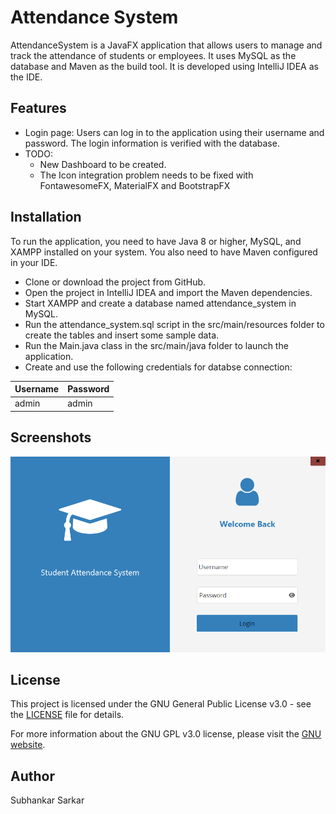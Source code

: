 # Attendance System
AttendanceSystem is a JavaFX application that allows users to manage and track the attendance of students or employees. It uses MySQL as the database and Maven as the build tool. It is developed using IntelliJ IDEA as the IDE.

## Features
- Login page: Users can log in to the application using their username and password. The login information is verified with the database.
- TODO: 
  - New Dashboard to be created.
  - The Icon integration problem needs to be fixed with FontawesomeFX, MaterialFX and BootstrapFX
## Installation
To run the application, you need to have Java 8 or higher, MySQL, and XAMPP installed on your system. You also need to have Maven configured in your IDE.

* Clone or download the project from GitHub.
* Open the project in IntelliJ IDEA and import the Maven dependencies.
* Start XAMPP and create a database named attendance_system in MySQL.
* Run the attendance_system.sql script in the src/main/resources folder to create the tables and insert some sample data.
* Run the Main.java class in the src/main/java folder to launch the application.
* Create and use the following credentials for databse connection:

| Username | Password |
| -------- | -------- |
| admin | admin |
## Screenshots

![Attendance System Screenshot](ScreenshotLoginScreen.png)

## License
This project is licensed under the GNU General Public License v3.0 - see the [LICENSE](/LICENSE) file for details.

For more information about the GNU GPL v3.0 license, please visit the [GNU website](https://www.gnu.org/licenses/gpl-3.0.en.html).

## Author
Subhankar Sarkar

